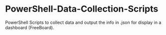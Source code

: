 # PowerShell-Data-Collection-Scripts
PowerShell Scripts to collect data and output the info in .json for display in a dashboard (FreeBoard). 
